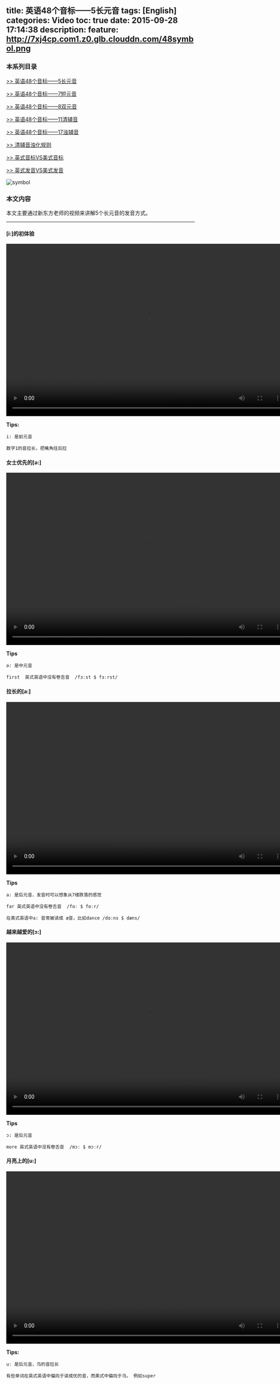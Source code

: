 title: 英语48个音标——5长元音
tags: [English]
categories: Video
toc: true
date: 2015-09-28 17:14:38
description:
feature: http://7xj4cp.com1.z0.glb.clouddn.com/48symbol.png
---

### 本系列目录

[>> 英语48个音标——5长元音](http://www.jasonai.com/2015/09/28/%E8%8B%B1%E8%AF%AD48%E4%B8%AA%E9%9F%B3%E6%A0%87%E2%80%94%E2%80%945%E9%95%BF%E5%85%83%E9%9F%B3/)

[>> 英语48个音标——7短元音](http://www.jasonai.com/2015/09/28/%E8%8B%B1%E8%AF%AD48%E4%B8%AA%E9%9F%B3%E6%A0%87%E2%80%94%E2%80%947%E7%9F%AD%E5%85%83%E9%9F%B3/)

[>> 英语48个音标——8双元音](http://www.jasonai.com/2015/09/28/%E8%8B%B1%E8%AF%AD48%E4%B8%AA%E9%9F%B3%E6%A0%87%E2%80%94%E2%80%948%E5%8F%8C%E5%85%83%E9%9F%B3/)

[>> 英语48个音标——11清辅音](http://www.jasonai.com/2015/09/28/%E8%8B%B1%E8%AF%AD48%E4%B8%AA%E9%9F%B3%E6%A0%87%E2%80%94%E2%80%9411%E6%B8%85%E8%BE%85%E9%9F%B3/)

[>> 英语48个音标——17浊辅音](http://www.jasonai.com/2015/09/28/%E8%8B%B1%E8%AF%AD48%E4%B8%AA%E9%9F%B3%E6%A0%87%E2%80%94%E2%80%9417%E6%B5%8A%E8%BE%85%E9%9F%B3/)

[>> 清辅音浊化规则]()

[>> 英式音标VS美式音标]()

[>> 英式发音VS美式发音]()

<!--more-->

![symbol](http://7xj4cp.com1.z0.glb.clouddn.com/48symbol.png)

### 本文内容

本文主要通过新东方老师的视频来讲解5个长元音的发音方式。

---

#### [i:]的初体验
<video id="video" controls="" preload="auto" loop="loop" height="460" width="750">
      <source id="mp4" src="http://7xj4cp.com1.z0.glb.clouddn.com/新东方英语秀——[i-]的初体验_高清.mp4" type="video/mp4">
      <p>Your user agent does not support the HTML5 Video element.</p>
</video>

**Tips:**

	i: 是前元音
	
    数字1的音拉长，把嘴角往后拉

#### 女士优先的[ə:]
<video id="video" controls="" preload="auto" loop="loop" height="460" width="750">
      <source id="mp4" src="http://7xj4cp.com1.z0.glb.clouddn.com/新东方英语秀——女士优先的[ə-]_高清.mp4" type="video/mp4">
      <p>Your user agent does not support the HTML5 Video element.</p>
</video>

**Tips**

	ə: 是中元音
	
	first  英式英语中没有卷舌音  /fɜːst $ fɜːrst/
	
#### 拉长的[a:]
<video id="video" controls="" preload="auto" loop="loop" height="460" width="750">
      <source id="mp4" src="http://7xj4cp.com1.z0.glb.clouddn.com/新东方英语秀——拉长的%20[ɑ-]_高清.mp4" type="video/mp4">
      <p>Your user agent does not support the HTML5 Video element.</p>
</video>

**Tips**

	a: 是后元音，发音时可以想象从7楼跌落的感觉

	far 英式英语中没有卷舌音  /fɑː $ fɑːr/
	
	在美式英语中a: 音常被读成 æ音，比如dance /dɑːns $ dæns/  

#### 越来越爱的[ɔ:]
<video id="video" controls="" preload="auto" loop="loop" height="460" width="750">
      <source id="mp4" src="http://7xj4cp.com1.z0.glb.clouddn.com/新东方英语秀——越来越爱的%20[ɔː]_高清.mp4" type="video/mp4">
      <p>Your user agent does not support the HTML5 Video element.</p>
</video>

**Tips**

	ɔ: 是后元音
	
	more 英式英语中没有卷舌音  /mɔː $ mɔːr/ 

#### 月亮上的[u:]
<video id="video" controls="" preload="auto" loop="loop" height="460" width="750">
      <source id="mp4" src="http://7xj4cp.com1.z0.glb.clouddn.com/新东方英语秀——月亮上的[uː]_高清.mp4" type="video/mp4">
      <p>Your user agent does not support the HTML5 Video element.</p>
</video>

**Tips:**

	uː 是后元音，乌的音拉长

    有些单词在英式英语中偏向于读成优的音，而美式中偏向于乌， 例如super